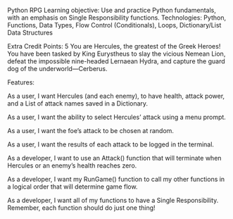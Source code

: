 Python RPG
Learning objective: Use and practice Python fundamentals, with an emphasis on
Single Responsibility functions.
Technologies: Python, Functions, Data Types, Flow Control (Conditionals), Loops,
Dictionary/List Data Structures

Extra Credit Points: 5
You are Hercules, the greatest of the Greek Heroes! You have been tasked by King
Eurystheus to slay the vicious Nemean Lion, defeat the impossible nine-headed
Lernaean Hydra, and capture the guard dog of the underworld—Cerberus.

Features:

<!-- As a developer, I want to make at least five commits on GitHub with descriptive
messages. -->

<!-- As a user, I want an engaging story to be told using print() statements. -->

As a user, I want Hercules (and each enemy), to have health, attack power, and a
List of attack names saved in a Dictionary.

As a user, I want the ability to select Hercules’ attack using a menu prompt.

As a user, I want the foe’s attack to be chosen at random.

As a user, I want the results of each attack to be logged in the terminal.

As a developer, I want to use an Attack() function that will terminate when Hercules
or an enemy’s health reaches zero.

As a developer, I want my RunGame() function to call my other functions in a logical
order that will determine game flow.

As a developer, I want all of my functions to have a Single
Responsibility. Remember, each function should do just one thing!
